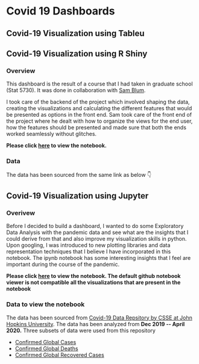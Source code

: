 # Covid 19 Dashboards

## Covid-19 Visualization using Tableu



## Covid-19 Visualization using R Shiny

### Overview 

This dashboard is the result of a course that I had taken in graduate school (Stat 5730). It was done in collaboration with [Sam Blum](https://www.linkedin.com/in/sam-blum-988896158/). 

I took care of the backend of the project which involved shaping the data, creating the visualizations and calculating the different features that would be presented as options in the front end. Sam took care of the front end of the project where he dealt with how to organize the views for the end user, how the features should be presented and made sure that both the ends worked seamlessly without glitches.

**Please click [here](https://samblum.shinyapps.io/shiny/?fbclid=IwAR02s0rMRN3zAOLIls1q7FWRJ_XJFgLPLRMhZW7ZzRl1NVmn0mG1ljpgR-s) to view the notebook.** 

### Data
The data has been sourced from the same link as below 👇


## Covid-19 Visualization using Jupyter

### Overivew
Before I decided to build a dashboard, I wanted to do some Exploratory Data Analysis with the pandemic data and see what are the insights that I could derive from that and also improve my visualization skills in python. Upon googling, I was introduced to new plotting libraries and data representation techniques that I believe I have incorporated in this notebook. The ipynb notebook has some interesting insights that I feel are important during the course of the pandemic.

**Please click [here](https://nbviewer.jupyter.org/github/Kuriankkr/Covid19_Data_Analysis/blob/master/Covid_19%20Analysis.ipynb) to view the notebook. The default github notebook viewer is not compatible all the visualizations that are present in the notebook**

### Data to view the notebook 
The data has been sourced from [Covid-19 Data Repsitory by CSSE at John Hopkins University](https://github.com/CSSEGISandData/COVID-19). The data has been analyzed from **Dec 2019 -- April 2020.** Three subsets of data were used from this repository
- [Confirmed Global Cases](https://raw.githubusercontent.com/CSSEGISandData/COVID-19/master/csse_covid_19_data/csse_covid_19_time_series)
- [Confirmed Global Deaths](https://github.com/CSSEGISandData/COVID-19/blob/master/csse_covid_19_data/csse_covid_19_time_series/time_series_covid19_deaths_global.csv)
- [Confirmed Global Recovered Cases](https://github.com/CSSEGISandData/COVID-19/blob/master/csse_covid_19_data/csse_covid_19_time_series/time_series_covid19_recovered_global.csv)


 

